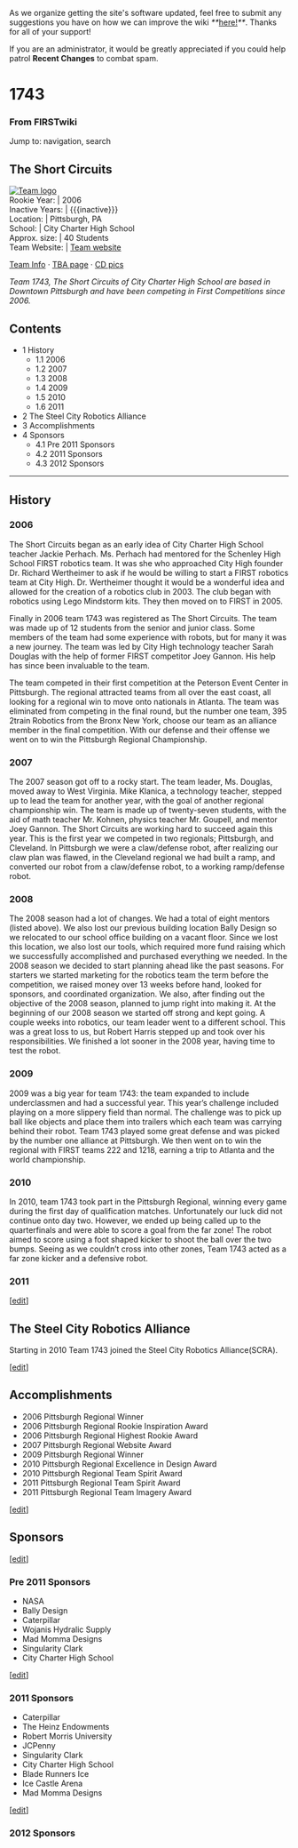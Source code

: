 As we organize getting the site's software updated, feel free to submit any
suggestions you have on how we can improve the wiki
_**_[here!](/index.php/User:Hallry/Suggestions "User:Hallry/Suggestions"
)_**_. Thanks for all of your support!

If you are an administrator, it would be greatly appreciated if you could help
patrol **Recent Changes** to combat spam.

# 1743

### From FIRSTwiki

Jump to: navigation, search

The Short Circuits  
---  
[![Team logo](/media/3/35/Sclogo.gif)](/index.php/Image:Sclogo.gif "Team logo"
)  
Rookie Year: | 2006  
Inactive Years: | {{{inactive}}}  
Location: | Pittsburgh, PA  
School: | City Charter High School  
Approx. size: | 40 Students  
Team Website: | [Team website](http://www.team1743.org/
"http://www.team1743.org/" )  
  
[Team Info](http://frclinks.appspot.com/t/1743
"http://frclinks.appspot.com/t/1743" ) · [TBA
page](http://www.thebluealliance.com/team/1743
"http://www.thebluealliance.com/team/1743" ) · [CD
pics](http://www.chiefdelphi.com/media/photos/tags/frc1743
"http://www.chiefdelphi.com/media/photos/tags/frc1743" )  
  
_Team 1743, The Short Circuits of City Charter High School are based in
Downtown Pittsburgh and have been competing in First Competitions since 2006._

## Contents

  * 1 History
    * 1.1 2006
    * 1.2 2007
    * 1.3 2008
    * 1.4 2009
    * 1.5 2010
    * 1.6 2011
  * 2 The Steel City Robotics Alliance
  * 3 Accomplishments
  * 4 Sponsors
    * 4.1 Pre 2011 Sponsors
    * 4.2 2011 Sponsors
    * 4.3 2012 Sponsors  
---  
  

##  History


### 2006

The Short Circuits began as an early idea of City Charter High School teacher
Jackie Perhach. Ms. Perhach had mentored for the Schenley High School FIRST
robotics team. It was she who approached City High founder Dr. Richard
Wertheimer to ask if he would be willing to start a FIRST robotics team at
City High. Dr. Wertheimer thought it would be a wonderful idea and allowed for
the creation of a robotics club in 2003. The club began with robotics using
Lego Mindstorm kits. They then moved on to FIRST in 2005.

Finally in 2006 team 1743 was registered as The Short Circuits. The team was
made up of 12 students from the senior and junior class. Some members of the
team had some experience with robots, but for many it was a new journey. The
team was led by City High technology teacher Sarah Douglas with the help of
former FIRST competitor Joey Gannon. His help has since been invaluable to the
team.

The team competed in their first competition at the Peterson Event Center in
Pittsburgh. The regional attracted teams from all over the east coast, all
looking for a regional win to move onto nationals in Atlanta. The team was
eliminated from competing in the final round, but the number one team, 395
2train Robotics from the Bronx New York, choose our team as an alliance member
in the final competition. With our defense and their offense we went on to win
the Pittsburgh Regional Championship.


### 2007

The 2007 season got off to a rocky start. The team leader, Ms. Douglas, moved
away to West Virginia. Mike Klanica, a technology teacher, stepped up to lead
the team for another year, with the goal of another regional championship win.
The team is made up of twenty-seven students, with the aid of math teacher Mr.
Kohnen, physics teacher Mr. Goupell, and mentor Joey Gannon. The Short
Circuits are working hard to succeed again this year. This is the first year
we competed in two regionals; Pittsburgh, and Cleveland. In Pittsburgh we were
a claw/defense robot, after realizing our claw plan was flawed, in the
Cleveland regional we had built a ramp, and converted our robot from a
claw/defense robot, to a working ramp/defense robot.


### 2008

The 2008 season had a lot of changes. We had a total of eight mentors (listed
above). We also lost our previous building location Bally Design so we
relocated to our school office building on a vacant floor. Since we lost this
location, we also lost our tools, which required more fund raising which we
successfully accomplished and purchased everything we needed. In the 2008
season we decided to start planning ahead like the past seasons. For starters
we started marketing for the robotics team the term before the competition, we
raised money over 13 weeks before hand, looked for sponsors, and coordinated
organization. We also, after finding out the objective of the 2008 season,
planned to jump right into making it. At the beginning of our 2008 season we
started off strong and kept going. A couple weeks into robotics, our team
leader went to a different school. This was a great loss to us, but Robert
Harris stepped up and took over his responsibilities. We finished a lot sooner
in the 2008 year, having time to test the robot.


### 2009

2009 was a big year for team 1743: the team expanded to include underclassmen
and had a successful year. This year’s challenge included playing on a more
slippery field than normal. The challenge was to pick up ball like objects and
place them into trailers which each team was carrying behind their robot. Team
1743 played some great defense and was picked by the number one alliance at
Pittsburgh. We then went on to win the regional with FIRST teams 222 and 1218,
earning a trip to Atlanta and the world championship.


### 2010

In 2010, team 1743 took part in the Pittsburgh Regional, winning every game
during the first day of qualification matches. Unfortunately our luck did not
continue onto day two. However, we ended up being called up to the
quarterfinals and were able to score a goal from the far zone! The robot aimed
to score using a foot shaped kicker to shoot the ball over the two bumps.
Seeing as we couldn’t cross into other zones, Team 1743 acted as a far zone
kicker and a defensive robot.


### 2011

[[edit](/index.php?title=1743&action=edit&section=8 "Edit section: The Steel
City Robotics Alliance" )]

## The Steel City Robotics Alliance

Starting in 2010 Team 1743 joined the Steel City Robotics Alliance(SCRA).

[[edit](/index.php?title=1743&action=edit&section=9 "Edit section:
Accomplishments" )]

##  Accomplishments

  * 2006 Pittsburgh Regional Winner 
  * 2006 Pittsburgh Regional Rookie Inspiration Award 
  * 2006 Pittsburgh Regional Highest Rookie Award 
  * 2007 Pittsburgh Regional Website Award 
  * 2009 Pittsburgh Regional Winner 
  * 2010 Pittsburgh Regional Excellence in Design Award 
  * 2010 Pittsburgh Regional Team Spirit Award 
  * 2011 Pittsburgh Regional Team Spirit Award 
  * 2011 Pittsburgh Regional Team Imagery Award 

  

[[edit](/index.php?title=1743&action=edit&section=10 "Edit section: Sponsors"
)]

## Sponsors

[[edit](/index.php?title=1743&action=edit&section=11 "Edit section: Pre 2011
Sponsors" )]

### Pre 2011 Sponsors

  * NASA 
  * Bally Design 
  * Caterpillar 
  * Wojanis Hydralic Supply 
  * Mad Momma Designs 
  * Singularity Clark 
  * City Charter High School 

[[edit](/index.php?title=1743&action=edit&section=12 "Edit section: 2011
Sponsors" )]

### 2011 Sponsors

  * Caterpillar 
  * The Heinz Endowments 
  * Robert Morris University 
  * JCPenny 
  * Singularity Clark 
  * City Charter High School 
  * Blade Runners Ice 
  * Ice Castle Arena 
  * Mad Momma Designs 

[[edit](/index.php?title=1743&action=edit&section=13 "Edit section: 2012
Sponsors" )]

### 2012 Sponsors

